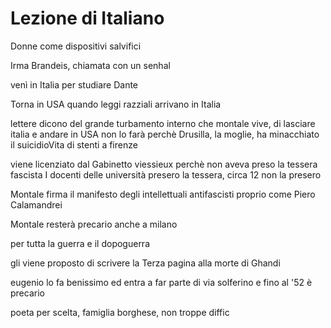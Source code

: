 # Lezione di Italiano

Donne come dispositivi salvifici

Irma Brandeis, chiamata con un senhal 

venì in Italia per studiare Dante

Torna in USA quando leggi razziali arrivano in Italia

lettere dicono del grande turbamento interno che montale vive, di lasciare italia e andare in USA
non lo farà perchè Drusilla, la moglie, ha minacchiato il suicidioVita di stenti a firenze

 viene licenziato dal Gabinetto viessieux perchè non aveva preso la tessera fascista
I docenti delle università presero la tessera, circa 12 non la presero

Montale firma il manifesto degli intellettuali antifascisti proprio come Piero Calamandrei

Montale resterà precario anche a milano

per tutta la guerra e il dopoguerra

gli viene proposto di scrivere la Terza pagina alla morte di Ghandi

eugenio lo fa benissimo ed entra a far parte di via solferino e fino al '52 è precario


poeta per scelta, famiglia borghese, non troppe diffic
<!--stackedit_data:
eyJoaXN0b3J5IjpbLTM2OTU5MjUyN119
-->